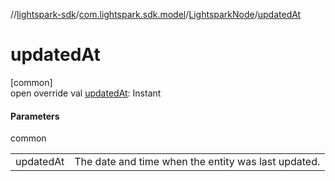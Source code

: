 //[lightspark-sdk](../../../index.md)/[com.lightspark.sdk.model](../index.md)/[LightsparkNode](index.md)/[updatedAt](updated-at.md)

# updatedAt

[common]\
open override val [updatedAt](updated-at.md): Instant

#### Parameters

common

| | |
|---|---|
| updatedAt | The date and time when the entity was last updated. |
